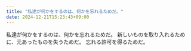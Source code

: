 ```yaml
---
title: "私達が何かをするのは、何かを忘れるためだ。"
date: 2024-12-21T15:23:43+09:00
---
```

私達が何かをするのは、何かを忘れるためだ。
新しいものを取り入れるために、元あったものを失うためだ。
忘れる許可を得るためだ。
